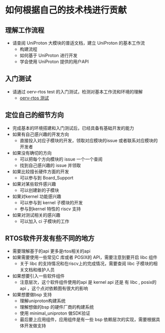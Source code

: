 # 如何根据自己的技术栈进行贡献

## 理解工作流程

- 请查阅 UniProton 大模块的普适文档，建立 UniProton 的基本工作流
  - 构建流程
  - 如何基于 UniProton 进行开发
  - 学会使用 UniProton 提供的用户API

## 入门测试

- 请通过 oerv-rtos test 的入门测试，检测对基本工作流和环境的理解
  - [oerv-rtos 测试](../test/README.md)

## 定位自己的细节方向

- 完成基本的环境搭建和入门测试后，已经具备有基础开发的能力
- 如果有自己感兴趣的开发方向
  - 直接投入对应子模块的开发，领取对应模块的issue 或者联系对应模块的开发者
- 如果没有确切的方向
  - 可以把每个方向模块的 issue 一个一个查阅
  - 找到自己感兴趣的 issue 并领取
- 如果比较擅长硬件方面的开发
  - 可以参与到 Board_Support 
- 如果对某些软件感兴趣
  - 可以创建新的子模块
- 如果对kernel 功能感兴趣
  - 可以参与到 kernel 子模块的开发
  - 参与到kernel 特性的 riscv 支持
- 如果对测试相关的感兴趣
  - 可以加入 ci 子模块的工作



## RTOS软件开发有些不同的地方

- 需要理解基于的api 更多是rtos相关的api
- 如果需要使用一些常见C 库或者 POSIX的 API，需要注意到要开启 libc 组件
  - 关于 libc 的支持情况和在riscv上的完成情况，需要查阅 libc 子模块的相关文档和维护人员
- 如果想要引入一些软件组件
  - 注意层次，这个软件组件使用的api 是 kernel api 还是 有 libc , posix的 api ，这个点对依赖图有很大的影响
- 如果想要做bsp 支持
  - 理解uniproton构建系统
  - 理解想做的bsp 的硬件厂商的构建系统
  - 使用 minimal_uniproton 做SDK验证
  - 最后要上应用组件，应用组件是有一些 bsp 依赖层次的实现，需要根据具体开发做支持

